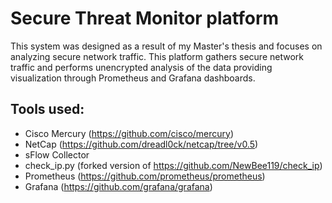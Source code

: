 # Secure Threat Monitor platform

This system was designed as a result of my Master's thesis and focuses on analyzing secure network traffic. This platform gathers secure network traffic and performs unencrypted analysis of the data providing visualization through Prometheus and Grafana dashboards.

## Tools used:
  - Cisco Mercury (https://github.com/cisco/mercury)
  - NetCap (https://github.com/dreadl0ck/netcap/tree/v0.5)
  - sFlow Collector
  - check_ip.py (forked version of https://github.com/NewBee119/check_ip)
  - Prometheus (https://github.com/prometheus/prometheus)
  - Grafana (https://github.com/grafana/grafana)
